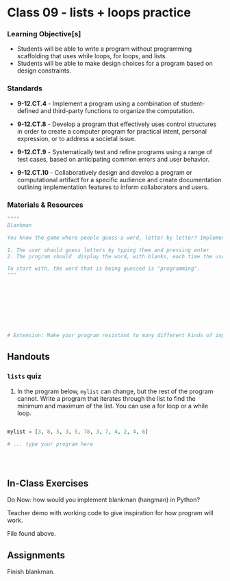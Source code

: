 # Class 09 - lists + loops practice

### Learning Objective[s]

* Students will be able to write a program without programming scaffolding that uses while loops, for loops, and lists.   
* Students will be able to make design choices for a program based on design constraints.

### Standards

* **9-12.CT.4** - Implement a program using a combination of student-defined and third-party functions to organize the computation.

* **9-12.CT.8** - Develop a program that effectively uses control structures in order to create a computer program for practical intent, personal expression, or to address a societal issue.

* **9-12.CT.9** - Systematically test and refine programs using a range of test cases, based on anticipating common errors and user behavior.

* **9-12.CT.10** - Collaboratively design and develop a program or computational artifact for a specific audience and create documentation outlining implementation features to inform collaborators and users.


### Materials & Resources

```python
""""
Blankman

You know the game where people guess a word, letter by letter? Implement your own version of it. It can work however you want it to - however, these are the requirements:

1. The user should guess letters by typing them and pressing enter
2. The program should  display the word, with blanks, each time the user is about to guess a new letter.

To start with, the word that is being guessed is "programming".
"""









# Extension: Make your program resistant to many different kinds of input (entire words, integers for guesses, etc.). 
```

## Handouts

### `lists` quiz

1. In the program below, `mylist` can change, but the rest of the program cannot. Write a program that iterates through the list to find the minimum and maximum of the list. You can use a for loop or a while loop.
```python

mylist = [3, 8, 5, 3, 5, 78, 3, 7, 4, 2, 4, 6]

# ... type your program here





```

## In-Class Exercises

Do Now: how would you implement blankman (hangman) in Python?

Teacher demo with working code to give inspiration for how program will work. 

File found above. 

## Assignments
Finish blankman.